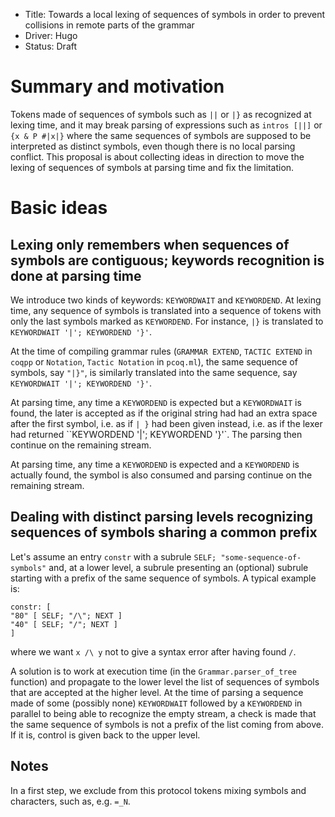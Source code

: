 - Title: Towards a local lexing of sequences of symbols in order to prevent collisions in remote parts of the grammar
- Driver: Hugo
- Status: Draft

# Summary and motivation

Tokens made of sequences of symbols such as `||` or `|}` as recognized at lexing time, and it may break parsing of expressions such as `intros [||]` or `{x & P #|x|}` where the same sequences of symbols are supposed to be interpreted as distinct symbols, even though there is no local parsing conflict. This proposal is about collecting ideas in direction to move the lexing of sequences of symbols at parsing time and fix the limitation.

# Basic ideas

## Lexing only remembers when sequences of symbols are contiguous; keywords recognition is done at parsing time

We introduce two kinds of keywords: `KEYWORDWAIT` and `KEYWORDEND`. At lexing time, any sequence of symbols is translated into a sequence of tokens with only the last symbols marked as `KEYWORDEND`. For instance, `|}` is translated to `KEYWORDWAIT '|'; KEYWORDEND '}'`.

At the time of compiling grammar rules (`GRAMMAR EXTEND`, `TACTIC EXTEND` in `coqpp` or `Notation`, `Tactic Notation` in `pcoq.ml`), the same sequence of symbols, say `"|}"`, is similarly translated into the same sequence, say `KEYWORDWAIT '|'; KEYWORDEND '}'`.

At parsing time, any time a `KEYWORDEND` is expected but a `KEYWORDWAIT` is found, the later is accepted as if the original string had had an extra space after the first symbol, i.e. as if `| }` had been given instead, i.e. as if the lexer had returned ``KEYWORDEND '|'; KEYWORDEND '}'`. The parsing then continue on the remaining stream.

At parsing time, any time a `KEYWORDEND` is expected and a `KEYWORDEND` is actually found, the symbol is also consumed and parsing continue on the remaining stream.

## Dealing with distinct parsing levels recognizing sequences of symbols sharing a common prefix

Let's assume an entry `constr` with a subrule `SELF; "some-sequence-of-symbols"` and, at a lower level, a subrule presenting an (optional) subrule starting with a prefix of the same sequence of symbols. A typical example is:
```
constr: [
"80" [ SELF; "/\"; NEXT ]
"40" [ SELF; "/"; NEXT ]
]
```
where we want `x /\ y` not to give a syntax error after having found `/`.

A solution is to work at execution time (in the `Grammar.parser_of_tree` function) and propagate to the lower level the list of sequences of symbols that are accepted at the higher level. At the time of parsing a sequence made of some (possibly none) `KEYWORDWAIT` followed by a `KEYWORDEND` in parallel to being able to recognize the empty stream, a check is made that the same sequence of symbols is not a prefix of the list coming from above. If it is, control is given back to the upper level.

## Notes

In a first step, we exclude from this protocol tokens mixing symbols and characters, such as, e.g. `=_N`.

